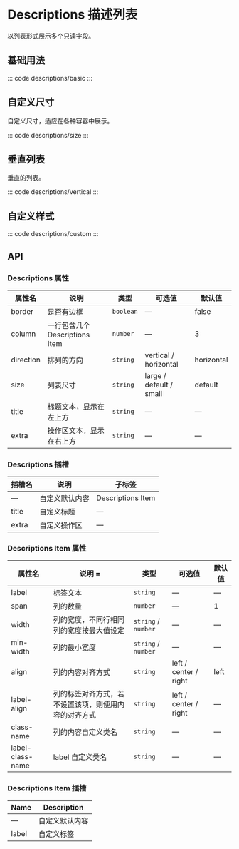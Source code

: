 <script setup>
  import basic from 'exam/descriptions/basic.vue'
  import size from 'exam/descriptions/size.vue'
  import vertical from 'exam/descriptions/vertical.vue'
  import custom from 'exam/descriptions/custom.vue'
</script>

# Descriptions 描述列表

以列表形式展示多个只读字段。

## 基础用法

::: code descriptions/basic
<basic></basic>
:::

## 自定义尺寸

自定义尺寸，适应在各种容器中展示。

::: code descriptions/size
<size></size>
:::

## 垂直列表

垂直的列表。

::: code descriptions/vertical
<vertical></vertical>
:::

## 自定义样式

::: code descriptions/custom
<custom></custom>
:::

## API

### Descriptions 属性

| 属性名    | 说明                           | 类型      | 可选值                  | 默认值     |
| --------- | ------------------------------ | --------- | ----------------------- | ---------- |
| border    | 是否有边框                     | `boolean` | —                       | false      |
| column    | 一行包含几个 Descriptions Item | `number`  | —                       | 3          |
| direction | 排列的方向                     | `string`  | vertical / horizontal   | horizontal |
| size      | 列表尺寸                       | `string`  | large / default / small | default    |
| title     | 标题文本，显示在左上方         | `string`  | —                       | —          |
| extra     | 操作区文本，显示在右上方       | `string`  | —                       | —          |

### Descriptions 插槽

| 插槽名 | 说明           | 子标签            |
| ------ | -------------- | ----------------- |
| —      | 自定义默认内容 | Descriptions Item |
| title  | 自定义标题     | —                 |
| extra  | 自定义操作区   | —                 |

### Descriptions Item 属性

| 属性名           | 说明 =                                               | 类型                | 可选值                | 默认值 |
| ---------------- | ---------------------------------------------------- | ------------------- | --------------------- | ------ |
| label            | 标签文本                                             | `string`            | —                     | —      |
| span             | 列的数量                                             | `number`            | —                     | 1      |
| width            | 列的宽度，不同行相同列的宽度按最大值设定             | `string` / `number` | —                     | —      |
| min-width        | 列的最小宽度                                         | `string` / `number` | —                     | —      |
| align            | 列的内容对齐方式                                     | `string`            | left / center / right | left   |
| label-align      | 列的标签对齐方式，若不设置该项，则使用内容的对齐方式 | `string`            | left / center / right | —      |
| class-name       | 列的内容自定义类名                                   | `string`            | —                     | —      |
| label-class-name | label 自定义类名                                     | `string`            | —                     | —      |

### Descriptions Item 插槽

| Name  | Description    |
| ----- | -------------- |
| —     | 自定义默认内容 |
| label | 自定义标签     |

